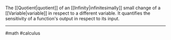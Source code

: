 The [[Quotient|quotient]] of an [[Infinity|infinitesimally]] small change of a [[Variable|variable]] in respect to a different variable. It quantifies the sensitivity of a function's output in respect to its input.

---
#math #calculus 